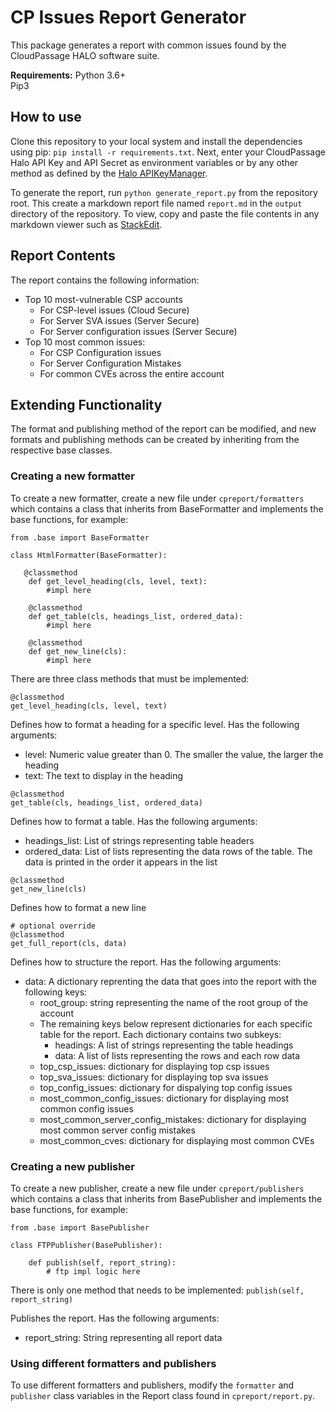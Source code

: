 # CP Issues Report Generator

This package generates a report with common issues found by the CloudPassage HALO software suite.

**Requirements:**
Python 3.6+  
Pip3  

## How to use

Clone this repository to your local system and install the dependencies using pip: `pip install -r requirements.txt`.  Next, enter your CloudPassage Halo API Key and API Secret as environment variables or by any other method as defined by the [Halo APIKeyManager]([https://cloudpassage-halo-python-sdk.readthedocs.io/en/latest/api_key_manager.html](https://cloudpassage-halo-python-sdk.readthedocs.io/en/latest/api_key_manager.html)).

To generate the report, run `python generate_report.py` from the repository root. This create a markdown report file named `report.md` in the `output` directory of the repository. To view, copy and paste the file contents in any markdown viewer such as [StackEdit](https://stackedit.io/app#).

## Report Contents

The report contains the following information:
* Top 10 most-vulnerable CSP accounts
  * For CSP-level issues (Cloud Secure)
  * For Server SVA issues (Server Secure)
  * For Server configuration issues (Server Secure)
 * Top 10 most common issues:
     * For CSP Configuration issues
     * For Server Configuration Mistakes
     * For common CVEs across the entire account

## Extending Functionality

The format and publishing method of the report can be modified, and new formats and publishing methods can be created by inheriting from the respective base classes.

### Creating a new formatter
To create a new formatter, create a new file under `cpreport/formatters` which contains a class that inherits from BaseFormatter and implements the base functions, for example:
```
from .base import BaseFormatter

class HtmlFormatter(BaseFormatter):

   @classmethod
    def get_level_heading(cls, level, text):
        #impl here
        
    @classmethod
    def get_table(cls, headings_list, ordered_data):
        #impl here
        
    @classmethod
    def get_new_line(cls):
        #impl here
```

There are three class methods that must be implemented:

```
@classmethod
get_level_heading(cls, level, text)
```

Defines how to format a heading for a specific level. Has the following arguments:

* level: Numeric value greater than 0. The smaller the value, the larger the heading
* text: The text to display in the heading

```
@classmethod
get_table(cls, headings_list, ordered_data)
```


Defines how to format a table. Has the following arguments:
* headings_list: List of strings representing table headers
* ordered_data: List of lists representing the data rows of the table. The data is printed in the order it appears in the list

```
@classmethod
get_new_line(cls)
```


Defines how to format a new line

```
# optional override
@classmethod
get_full_report(cls, data)
```


Defines  how to structure the report. Has the following arguments:

* data: A dictionary reprenting the data that goes into the report with the following keys:
    * root_group: string representing the name of the root group of the account
    * The remaining keys below represent dictionaries for each specific table for the report. Each dictionary contains two subkeys:
        * headings: A list of strings representing the table headings
        * data: A list of lists representing the rows and each row data
    * top_csp_issues: dictionary for displaying top csp issues
    * top_sva_issues: dictionary for displaying top sva issues
    * top_config_issues: dictionary for dispalying top config issues
    * most_common_config_issues: dictionary for displaying most common config issues
    * most_common_server_config_mistakes: dictionary for displaying most common server config mistakes
    * most_common_cves: dictionary for displaying most common CVEs

### Creating a new publisher

To create a new publisher, create a new file under `cpreport/publishers` which contains a class that inherits from BasePublisher and implements the base functions, for example:

```
from .base import BasePublisher

class FTPPublisher(BasePublisher):

    def publish(self, report_string):
        # ftp impl logic here
```

There is only one method that needs to be implemented:
`publish(self, report_string)`

Publishes the report. Has the following arguments:
* report_string: String representing all report data

### Using different formatters and publishers

To use different formatters and publishers, modify the `formatter` and `publisher` class variables in the Report class found in `cpreport/report.py`.
